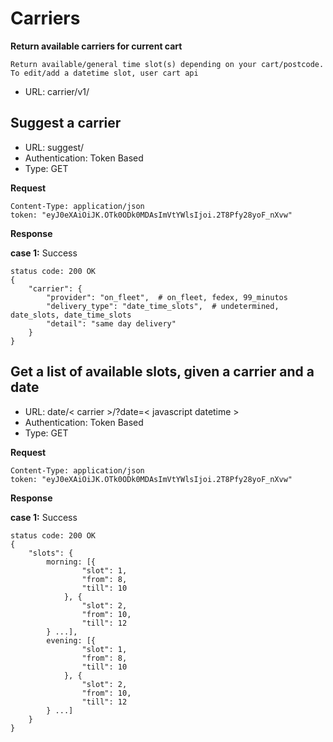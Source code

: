 # Carriers

**Return available carriers for current cart**

```
Return available/general time slot(s) depending on your cart/postcode.
To edit/add a datetime slot, user cart api
```

* URL: carrier/v1/


## Suggest a carrier
* URL: suggest/
* Authentication: Token Based
* Type: GET

**Request**

```
Content-Type: application/json
token: "eyJ0eXAiOiJK.OTk0ODk0MDAsImVtYWlsIjoi.2T8Pfy28yoF_nXvw"
```

**Response**

**case 1:** Success

```
status code: 200 OK
{
    "carrier": {
        "provider": "on_fleet",  # on_fleet, fedex, 99_minutos
        "delivery_type": "date_time_slots",  # undetermined, date_slots, date_time_slots
        "detail": "same day delivery"
    }
}
```


## Get a list of available slots, given a carrier and a date
* URL: date/< carrier >/?date=< javascript datetime >
* Authentication: Token Based
* Type: GET

**Request**

```
Content-Type: application/json
token: "eyJ0eXAiOiJK.OTk0ODk0MDAsImVtYWlsIjoi.2T8Pfy28yoF_nXvw"
```

**Response**

**case 1:** Success

```
status code: 200 OK
{
    "slots": {
        morning: [{
                "slot": 1,
                "from": 8,
                "till": 10
            }, {
                "slot": 2,
                "from": 10,
                "till": 12
        } ...],
        evening: [{
                "slot": 1,
                "from": 8,
                "till": 10
            }, {
                "slot": 2,
                "from": 10,
                "till": 12
        } ...]
    }
}
```
